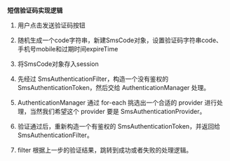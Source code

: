 **短信验证码实现逻辑**  
1. 用户点击发送验证码按钮
2. 随机生成一个code字符串，新建SmsCode对象，设置验证码字符串code、手机号mobile和过期时间expireTime 
3. 将SmsCode对象存入session


1. 先经过 SmsAuthenticationFilter，构造一个没有鉴权的 SmsAuthenticationToken，然后交给 AuthenticationManager 处理。
2. AuthenticationManager 通过 for-each 挑选出一个合适的 provider 进行处理，当然我们希望这个 provider 要是 SmsAuthenticationProvider。 
3. 验证通过后，重新构造一个有鉴权的 SmsAuthenticationToken，并返回给 SmsAuthenticationFilter。  
4. filter 根据上一步的验证结果，跳转到成功或者失败的处理逻辑。